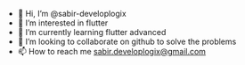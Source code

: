 - 👋 Hi, I’m @sabir-developlogix
- 👀 I’m interested in flutter
- 🌱 I’m currently learning flutter advanced
- 💞️ I’m looking to collaborate on github to solve the problems 
- 📫 How to reach me sabir.developlogix@gmail.com

<!---
sabir-developlogix/sabir-developlogix is a ✨ special ✨ repository because its `README.md` (this file) appears on your GitHub profile.
You can click the Preview link to take a look at your changes.
--->
